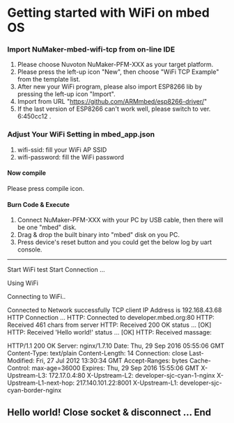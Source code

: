 # Getting started with WiFi on mbed OS


### Import NuMaker-mbed-wifi-tcp from on-line IDE
1. Please choose Nuvoton NuMaker-PFM-XXX as your target platform.
2. Please press the left-up icon "New", then choose "WiFi TCP Example" from the template list.
3. After new your WiFi program, please also import ESP8266 lib by pressing the left-up icon "Import".
4. Import from URL "https://github.com/ARMmbed/esp8266-driver/"
5. If the last version of ESP8266 can't work well, please switch to ver. 6:450cc12 .

### Adjust Your WiFi Setting in mbed_app.json
1. wifi-ssid: fill your WiFi AP SSID
2. wifi-password: fill the WiFi password

#### Now compile
Please press compile icon.

#### Burn Code & Execute
1. Connect NuMaker-PFM-XXX with your PC by USB cable, then there will be one "mbed" disk.
2. Drag & drop the built binary into "mbed" disk on you PC.
3. Press device's reset button and you could get the below log by uart console.
-------------------------------------------------------------------------------
 Start WiFi test
 Start Connection ...

Using WiFi

Connecting to WiFi..

Connected to Network successfully
TCP client IP Address is 192.168.43.68
 HTTP Connection ...
HTTP: Connected to developer.mbed.org:80
HTTP: Received 461 chars from server
HTTP: Received 200 OK status ... [OK]
HTTP: Received 'Hello world!' status ... [OK]
HTTP: Received massage:

HTTP/1.1 200 OK
Server: nginx/1.7.10
Date: Thu, 29 Sep 2016 05:55:06 GMT
Content-Type: text/plain
Content-Length: 14
Connection: close
Last-Modified: Fri, 27 Jul 2012 13:30:34 GMT
Accept-Ranges: bytes
Cache-Control: max-age=36000
Expires: Thu, 29 Sep 2016 15:55:06 GMT
X-Upstream-L3: 172.17.0.4:80
X-Upstream-L2: developer-sjc-cyan-1-nginx
X-Upstream-L1-next-hop: 217.140.101.22:8001
X-Upstream-L1: developer-sjc-cyan-border-nginx

Hello world!
 Close socket & disconnect ...
 End
--------------------------------------------------------------------------